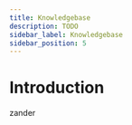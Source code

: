 ```yaml
---
title: Knowledgebase
description: TODO
sidebar_label: Knowledgebase
sidebar_position: 5
---
```


# Introduction
zander